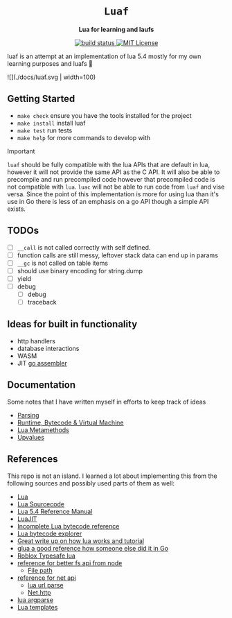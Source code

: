<div align="center">
  <h1>
    <code>Luaf</code>
  </h1>
  <p>
    <strong>Lua for learning and laufs </strong>
  </p>
  <p>
    <a href="https://github.com/tanema/luaf/actions">
      <img src="https://github.com/tanema/luaf/actions/workflows/go.yml/badge.svg" alt="build status" />
    </a>
    <a href="https://opensource.org/licenses/MIT"><img src="https://img.shields.io/badge/License-MIT-blue.svg" alt="MIT License" /></a>
  </p>
</div>

luaf is an attempt at an implementation of lua 5.4 mostly for my own learning
purposes and luafs 🤠

![](./docs/luaf.svg | width=100)

## Getting Started
- `make check` ensure you have the tools installed for the project
- `make install` install luaf
- `make test` run tests
- `make help` for more commands to develop with

> [!IMPORTANT]
> `luaf` should be fully compatible with the lua APIs that are default in lua,
> however it will not provide the same API as the C API. It will also be able to
> precompile and run precompiled code however that precompiled code is not compatible
> with `lua`. `luac` will not be able to run code from `luaf` and vise versa.
> Since the point of this implementation is more for using lua than it's use in Go
> there is less of an emphasis on a go API though a simple API exists.

## TODOs
- [ ] `__call` is not called correctly with self defined.
- [ ] function calls are still messy, leftover stack data can end up in params
- [ ] `__gc` is not called on table items
- [ ] should use binary encoding for string.dump
- [ ] yield
- [ ] debug
  - [ ] debug
  - [ ] traceback

## Ideas for built in functionality
- http handlers
- database interactions
- WASM
- JIT [go assembler](https://github.com/twitchyliquid64/golang-asm)

## Documentation
Some notes that I have written myself in efforts to keep track of ideas

- [Parsing](./doc/parser.md)
- [Runtime, Bytecode & Virtual Machine](./doc/virtualmachine.md)
- [Lua Metamethods](./doc/metamethods.md)
- [Upvalues](./doc/upvalues.md)

## References
This repo is not an island. I learned a lot about implementing this from the following
sources and possibly used parts of them as well:

- [Lua](https://lua.org/)
- [Lua Sourcecode](https://github.com/lua/lua)
- [Lua 5.4 Reference Manual](https://www.lua.org/manual/5.4/)
- [LuaJIT](https://github.com/LuaJIT/LuaJIT)
- [Incomplete Lua bytecode reference](https://the-ravi-programming-language.readthedocs.io/en/latest/lua_bytecode_reference.html)
- [Lua bytecode explorer](https://www.luac.nl/)
- [Great write up on how lua works and tutorial](https://wubingzheng.github.io/build-lua-in-rust/en/)
- [glua a good reference how someone else did it in Go](https://github.com/yuin/gopher-lua)
- [Roblox Typesafe lua](https://luau.org/)
- [reference for better fs api from node](https://nodejs.org/docs/latest-v12.x/api/fs.html)
  - [File path](https://github.com/moteus/lua-path)
- [reference for net api](https://nodejs.org/docs/latest-v12.x/api/net.htmlnet.url)
  - [lua url parse](https://github.com/golgote/neturl)
  - [Net.http](https://nodejs.org/docs/latest-v12.x/api/http.html)
- [lua argparse](https://github.com/mpeterv/argparse)
- [Lua templates](https://github.com/leafo/etlua)
